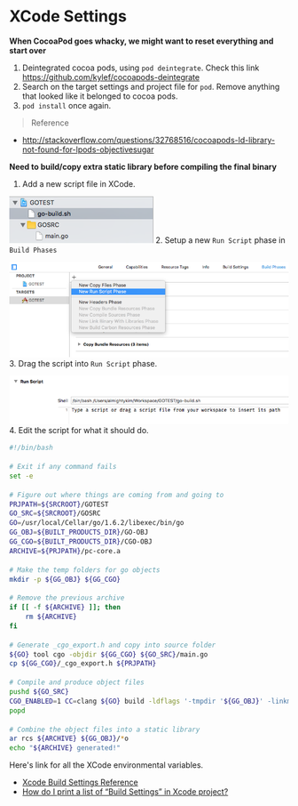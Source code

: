 # XCode Settings

**When CocoaPod goes whacky, we might want to reset everything and start over**

1. Deintegrated cocoa pods, using `pod deintegrate`. Check this link <https://github.com/kylef/cocoapods-deintegrate>  
2. Search on the target settings and project file for `pod`. Remove anything that looked like it belonged to cocoa pods.  
3. `pod install` once again.
  
> Reference  

- <http://stackoverflow.com/questions/32768516/cocoapods-ld-library-not-found-for-lpods-objectivesugar>

**Need to build/copy extra static library before compiling the final binary**

1. Add a new script file in XCode.  

  ![](../img/xcode-script1.png)
2. Setup a new `Run Script` phase in `Build Phases`  

  ![](../img/xcode-script2.png)
3. Drag the script into `Run Script` phase.  

  ![](../img/xcode-script3.png)
4. Edit the script for what it should do.

  ```sh
  #!/bin/bash
  
  # Exit if any command fails
  set -e
  
  # Figure out where things are coming from and going to
  PRJPATH=${SRCROOT}/GOTEST
  GO_SRC=${SRCROOT}/GOSRC
  GO=/usr/local/Cellar/go/1.6.2/libexec/bin/go
  GG_OBJ=${BUILT_PRODUCTS_DIR}/GO-OBJ
  GG_CGO=${BUILT_PRODUCTS_DIR}/CGO-OBJ
  ARCHIVE=${PRJPATH}/pc-core.a
  
  # Make the temp folders for go objects
  mkdir -p ${GG_OBJ} ${GG_CGO}
  
  # Remove the previous archive
  if [[ -f ${ARCHIVE} ]]; then
      rm ${ARCHIVE}
  fi
  
  # Generate _cgo_export.h and copy into source folder
  ${GO} tool cgo -objdir ${GG_CGO} ${GO_SRC}/main.go
  cp ${GG_CGO}/_cgo_export.h ${PRJPATH}
  
  # Compile and produce object files
  pushd ${GO_SRC}
  CGO_ENABLED=1 CC=clang ${GO} build -ldflags '-tmpdir '${GG_OBJ}' -linkmode external' ./...
  popd
  
  # Combine the object files into a static library
  ar rcs ${ARCHIVE} ${GG_OBJ}/*o
  echo "${ARCHIVE} generated!"
  ```
  
  Here's link for all the XCode environmental variables.
  - [Xcode Build Settings Reference](https://pewpewthespells.com/blog/buildsettings.html)
  - [How do I print a list of “Build Settings” in Xcode project?](http://stackoverflow.com/questions/6910901/how-do-i-print-a-list-of-build-settings-in-xcode-project)
